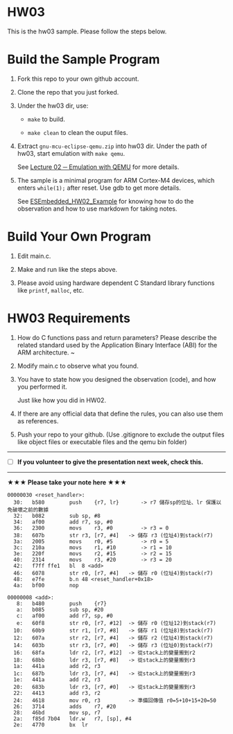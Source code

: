 HW03
===
This is the hw03 sample. Please follow the steps below.

# Build the Sample Program

1. Fork this repo to your own github account.

2. Clone the repo that you just forked.

3. Under the hw03 dir, use:

	* `make` to build.

	* `make clean` to clean the ouput files.

4. Extract `gnu-mcu-eclipse-qemu.zip` into hw03 dir. Under the path of hw03, start emulation with `make qemu`.

	See [Lecture 02 ─ Emulation with QEMU] for more details.

5. The sample is a minimal program for ARM Cortex-M4 devices, which enters `while(1);` after reset. Use gdb to get more details.

	See [ESEmbedded_HW02_Example] for knowing how to do the observation and how to use markdown for taking notes.

# Build Your Own Program

1. Edit main.c.

2. Make and run like the steps above.

3. Please avoid using hardware dependent C Standard library functions like `printf`, `malloc`, etc.

# HW03 Requirements

1. How do C functions pass and return parameters? Please describe the related standard used by the Application Binary Interface (ABI) for the ARM architecture.
~
2. Modify main.c to observe what you found.

3. You have to state how you designed the observation (code), and how you performed it.

	Just like how you did in HW02.

3. If there are any official data that define the rules, you can also use them as references.

4. Push your repo to your github. (Use .gitignore to exclude the output files like object files or executable files and the qemu bin folder)

[Lecture 02 ─ Emulation with QEMU]: http://www.nc.es.ncku.edu.tw/course/embedded/02/#Emulation-with-QEMU
[ESEmbedded_HW02_Example]: https://github.com/vwxyzjimmy/ESEmbedded_HW02_Example

--------------------

- [ ] **If you volunteer to give the presentation next week, check this.**

--------------------

**★★★ Please take your note here ★★★**


```assembly
00000030 <reset_handler>:
  30:	b580      	push	{r7, lr}       -> r7 儲存sp的位址、lr 保護以免破壞之前的數據
  32:	b082      	sub	sp, #8
  34:	af00      	add	r7, sp, #0
  36:	2300      	movs	r3, #0         -> r3 = 0
  38:	607b      	str	r3, [r7, #4]   -> 儲存 r3 (位址4)到stack(r7)
  3a:	2005      	movs	r0, #5         -> r0 = 5
  3c:	210a      	movs	r1, #10        -> r1 = 10
  3e:	220f      	movs	r2, #15        -> r2 = 15
  40:	2314      	movs	r3, #20        -> r3 = 20
  42:	f7ff ffe1 	bl	8 <add>
  46:	6078      	str	r0, [r7, #4]   -> 儲存 r0 (位址4)到stack(r7)
  48:	e7fe      	b.n	48 <reset_handler+0x18>
  4a:	bf00      	nop

00000008 <add>:
   8:	b480      	push	{r7}
   a:	b085      	sub	sp, #20
   c:	af00      	add	r7, sp, #0
   e:	60f8      	str	r0, [r7, #12]  -> 儲存 r0 (位址12)到stack(r7)
  10:	60b9      	str	r1, [r7, #8]   -> 儲存 r1 (位址8)到stack(r7)
  12:	607a      	str	r2, [r7, #4]   -> 儲存 r2 (位址4)到stack(r7)
  14:	603b      	str	r3, [r7, #0]   -> 儲存 r3 (位址0)到stack(r7)
  16:	68fa      	ldr	r2, [r7, #12]  -> 從stack上的變量搬到r2
  18:	68bb      	ldr	r3, [r7, #8]   -> 從stack上的變量搬到r3
  1a:	441a      	add	r2, r3
  1c:	687b      	ldr	r3, [r7, #4]   -> 從stack上的變量搬到r3
  1e:	441a      	add	r2, r3
  20:	683b      	ldr	r3, [r7, #0]   -> 從stack上的變量搬到r3
  22:	4413      	add	r3, r2
  24:	4618      	mov	r0, r3         -> 準備回傳值 r0=5+10+15+20=50
  26:	3714      	adds	r7, #20
  28:	46bd      	mov	sp, r7
  2a:	f85d 7b04 	ldr.w	r7, [sp], #4
  2e:	4770      	bx	lr


```
